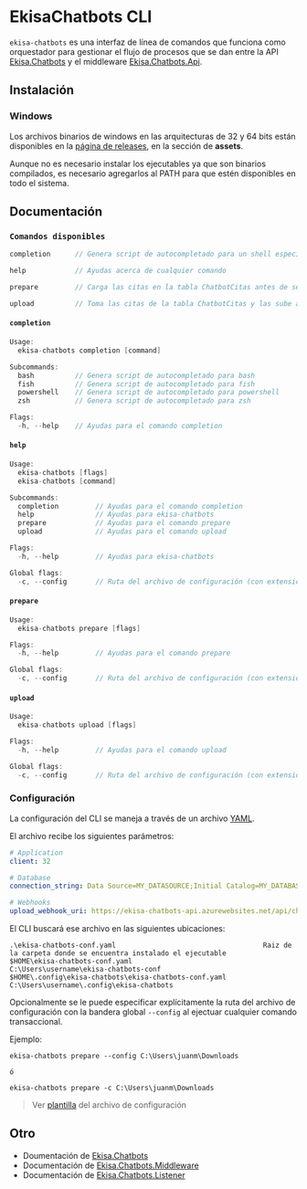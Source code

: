 # **EkisaChatbots CLI**

`ekisa-chatbots` es una interfaz de línea de comandos que funciona como orquestador para gestionar el flujo de procesos que se dan entre la API [Ekisa.Chatbots](https://github.com/Ekisa-Team/Ekisa.Chatbots) y el middleware [Ekisa.Chatbots.Api](https://github.com/Ekisa-Team/Ekisa.Chatbots.Api).

## **Instalación**

### Windows

Los archivos binarios de windows en las arquitecturas de 32 y 64 bits están disponibles en la [página de releases](https://github.com/Ekisa-Team/ekisa-chatbots-cli/releases/latest), en la sección de **assets**.

Aunque no es necesario instalar los ejecutables ya que son binarios compilados, es necesario agregarlos al PATH para que estén disponibles en todo el sistema.

## **Documentación**

### `Comandos disponibles`

```go
completion      // Genera script de autocompletado para un shell especificado

help            // Ayudas acerca de cualquier comando

prepare         // Carga las citas en la tabla ChatbotCitas antes de ser subidas

upload          // Toma las citas de la tabla ChatbotCitas y las sube a la nube
```

#### `completion`

```go
Usage:
  ekisa-chatbots completion [command]

Subcommands:
  bash          // Genera script de autocompletado para bash
  fish          // Genera script de autocompletado para fish
  powershell    // Genera script de autocompletado para powershell
  zsh           // Genera script de autocompletado para zsh

Flags:
  -h, --help    // Ayudas para el comando completion
```

#### `help`

```go
Usage:
  ekisa-chatbots [flags]
  ekisa-chatbots [command]

Subcommands:
  completion         // Ayudas para el comando completion
  help               // Ayudas para ekisa-chatbots
  prepare            // Ayudas para el comando prepare
  upload             // Ayudas para el comando upload

Flags:
  -h, --help         // Ayudas para ekisa-chatbots

Global flags:
  -c, --config       // Ruta del archivo de configuración (con extensión)
```

#### `prepare`

```go
Usage:
  ekisa-chatbots prepare [flags]

Flags:
  -h, --help         // Ayudas para el comando prepare

Global flags:
  -c, --config       // Ruta del archivo de configuración (con extensión)
```

#### `upload`

```go
Usage:
  ekisa-chatbots upload [flags]

Flags:
  -h, --help         // Ayudas para el comando upload

Global flags:
  -c, --config       // Ruta del archivo de configuración (con extensión)
```

### **Configuración**

La configuración del CLI se maneja a través de un archivo [YAML](https://es.wikipedia.org/wiki/YAML).

El archivo recibe los siguientes parámetros:

```yaml
# Application
client: 32

# Database
connection_string: Data Source=MY_DATASOURCE;Initial Catalog=MY_DATABASE;Integrated Security=True

# Webhooks
upload_webhook_uri: https://ekisa-chatbots-api.azurewebsites.net/api/chatbotcita/create
```

El CLI buscará ese archivo en las siguientes ubicaciones:

```shell
.\ekisa-chatbots-conf.yaml                                    Raiz de la carpeta donde se encuentra instalado el ejecutable
$HOME\ekisa-chatbots-conf.yaml                                C:\Users\username\ekisa-chatbots-conf
$HOME\.config\ekisa-chatbots\ekisa-chatbots-conf.yaml         C:\Users\username\.config\ekisa-chatbots
```

Opcionalmente se le puede especificar explícitamente la ruta del archivo de configuración con la bandera global `--config` al ejectuar cualquier comando transaccional.

Ejemplo:

```
ekisa-chatbots prepare --config C:\Users\juanm\Downloads

ó

ekisa-chatbots prepare -c C:\Users\juanm\Downloads
```

> Ver [plantilla](https://github.com/Ekisa-Team/ekisa-chatbots-cli/blob/main/config.yaml) del archivo de configuración

## **Otro**

- Doumentación de [Ekisa.Chatbots](https://github.com/Ekisa-Team/Ekisa.Chatbots)
- Documentación de [Ekisa.Chatbots.Middleware](https://github.com/Ekisa-Team/Ekisa.Chatbots.Api)
- Documentación de [Ekisa.Chatbots.Listener](https://github.com/Ekisa-Team/Ekisa.Chatbots.Listener)
